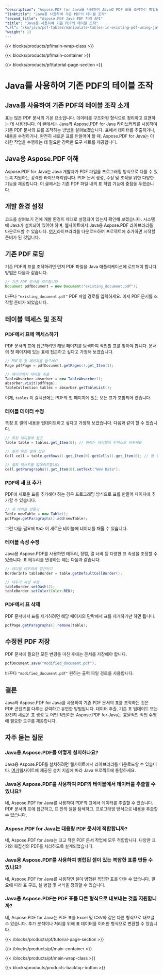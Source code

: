 ```yaml
---
"description": "Aspose.PDF for Java를 사용하여 Java로 PDF 표를 조작하는 방법을 알아보세요. 이 단계별 가이드에서는 효과적인 PDF 처리를 위한 표 추출, 수정 등 다양한 방법을 다룹니다."
"linktitle": "Java를 사용하여 기존 PDF의 테이블 조작"
"second_title": "Aspose.PDF Java PDF 처리 API"
"title": "Java를 사용하여 기존 PDF의 테이블 조작"
"url": "/ko/java/pdf-tables/manipulate-tables-in-existing-pdf-using-java/"
"weight": 13
---
```


{{< blocks/products/pf/main-wrap-class >}}

{{< blocks/products/pf/main-container >}}

{{< blocks/products/pf/tutorial-page-section >}}

# Java를 사용하여 기존 PDF의 테이블 조작


## Java를 사용하여 기존 PDF의 테이블 조작 소개

표는 많은 PDF 문서의 기본 요소입니다. 데이터를 구조화된 형식으로 정리하고 표현하는 데 사용됩니다. 이 글에서는 Java와 Aspose.PDF for Java 라이브러리를 사용하여 기존 PDF 문서의 표를 조작하는 방법을 살펴보겠습니다. 표에서 데이터를 추출하거나, 내용을 수정하거나, 완전히 새로운 표를 만들어야 할 때, Aspose.PDF for Java는 이러한 작업을 수행하는 데 필요한 강력한 도구 세트를 제공합니다.

## Java용 Aspose.PDF 이해

Aspose.PDF for Java는 Java 개발자가 PDF 파일을 프로그래밍 방식으로 다룰 수 있도록 지원하는 강력한 라이브러리입니다. PDF 문서 생성, 수정 및 조작을 위한 다양한 기능을 제공합니다. 이 글에서는 기존 PDF 파일 내의 표 작업 기능에 중점을 두겠습니다.

## 개발 환경 설정

코드를 살펴보기 전에 개발 환경이 제대로 설정되어 있는지 확인해 보겠습니다. 시스템에 Java가 설치되어 있어야 하며, 웹사이트에서 Java용 Aspose.PDF 라이브러리를 다운로드할 수 있습니다. [여기](https://releases.aspose.com/pdf/java/)라이브러리를 다운로드하여 프로젝트에 추가하면 시작할 준비가 된 것입니다.

## 기존 PDF 로딩

기존 PDF의 표를 조작하려면 먼저 PDF 파일을 Java 애플리케이션에 로드해야 합니다. 방법은 다음과 같습니다.

```java
// 기존 PDF 문서를 로드합니다
Document pdfDocument = new Document("existing_document.pdf");
```

바꾸다 `"existing_document.pdf"` PDF 파일 경로를 입력하세요. 이제 PDF 문서를 조작할 준비가 되었습니다.

## 테이블 액세스 및 조작

### PDF에서 표에 액세스하기

PDF 문서의 표에 접근하려면 해당 페이지를 탐색하여 작업할 표를 찾아야 합니다. 문서의 첫 페이지에 있는 표에 접근하고 싶다고 가정해 보겠습니다.

```java
// PDF의 첫 페이지를 받으세요
Page pdfPage = pdfDocument.getPages().get_Item(1);

// 페이지에서 테이블 추출
TableAbsorber absorber = new TableAbsorber();
absorber.visit(pdfPage);
TableCollection tables = absorber.getTableList();
```

이제, `tables` 이 컬렉션에는 PDF의 첫 페이지에 있는 모든 표가 포함되어 있습니다.

### 테이블 데이터 수정

특정 표 셀의 내용을 업데이트하고 싶다고 가정해 보겠습니다. 다음과 같이 할 수 있습니다.

```java
// 특정 테이블에 접근
Table table = tables.get_Item(0); // 원하는 테이블의 인덱스로 바꾸세요

// 표의 특정 셀에 접근
Cell cell = table.getRows().get_Item(0).getCells().get_Item(0); // 행 및 열 인덱스로 바꾸기

// 셀의 텍스트를 업데이트합니다
cell.getParagraphs().get_Item(0).setText("New Data");
```

### PDF에 새 표 추가

PDF에 새로운 표를 추가해야 하는 경우 프로그래밍 방식으로 표를 만들어 페이지에 추가할 수 있습니다.

```java
// 새 테이블 만들기
Table newTable = new Table();
pdfPage.getParagraphs().add(newTable);
```

그런 다음 필요에 따라 이 새로운 테이블에 데이터를 채울 수 있습니다.

### 테이블 속성 수정

Java용 Aspose.PDF를 사용하면 테두리, 정렬, 열 너비 등 다양한 표 속성을 조정할 수 있습니다. 표 테두리를 변경하는 예는 다음과 같습니다.

```java
// 테이블 테두리에 접근하기
BorderInfo tableBorder = table.getDefaultCellBorder();

// 테두리 속성 수정
tableBorder.setDash(2);
tableBorder.setColor(Color.RED);
```

### PDF에서 표 삭제

PDF 문서에서 표를 제거하려면 해당 페이지의 단락에서 표를 제거하기만 하면 됩니다.

```java
pdfPage.getParagraphs().remove(table);
```

## 수정된 PDF 저장

PDF 문서에 필요한 모든 변경을 마친 후에는 문서를 저장해야 합니다.

```java
pdfDocument.save("modified_document.pdf");
```

바꾸다 `"modified_document.pdf"` 원하는 출력 파일 경로를 사용합니다.

## 결론

Java와 Aspose.PDF for Java를 사용하여 기존 PDF 문서의 표를 조작하는 것은 PDF 콘텐츠를 다루는 강력하고 유연한 방법입니다. 데이터 추출, 기존 표 업데이트 또는 완전히 새로운 표 생성 등 어떤 작업이든 Aspose.PDF for Java는 효율적인 작업 수행에 필요한 도구를 제공합니다.

## 자주 묻는 질문

### Java용 Aspose.PDF를 어떻게 설치하나요?

Java용 Aspose.PDF를 설치하려면 웹사이트에서 라이브러리를 다운로드할 수 있습니다. [여기](https://releases.aspose.com/pdf/java/)웹사이트에 제공된 설치 지침에 따라 Java 프로젝트에 통합하세요.

### Java용 Aspose.PDF를 사용하여 PDF의 테이블에서 데이터를 추출할 수 있나요?

네, Aspose.PDF for Java를 사용하여 PDF의 표에서 데이터를 추출할 수 있습니다. PDF 문서의 표에 접근하고, 표 안의 셀을 탐색하고, 프로그래밍 방식으로 내용을 추출할 수 있습니다.

### Aspose.PDF for Java는 대용량 PDF 문서에 적합합니까?

네, Aspose.PDF for Java는 크고 작은 PDF 문서 작업에 모두 적합합니다. 다양한 크기와 복잡성의 PDF를 처리하도록 설계되었습니다.

### Java용 Aspose.PDF를 사용하여 병합된 셀이 있는 복잡한 표를 만들 수 있나요?

네, Aspose.PDF for Java를 사용하면 셀이 병합된 복잡한 표를 만들 수 있습니다. 필요에 따라 표 구조, 셀 병합 및 서식을 정의할 수 있습니다.

### Java용 Aspose.PDF는 PDF 표를 다른 형식으로 내보내는 것을 지원합니까?

네, Aspose.PDF for Java는 PDF 표를 Excel 및 CSV와 같은 다른 형식으로 내보낼 수 있습니다. 추가 분석이나 처리를 위해 표 데이터를 이러한 형식으로 변환할 수 있습니다.

{{< /blocks/products/pf/tutorial-page-section >}}

{{< /blocks/products/pf/main-container >}}

{{< /blocks/products/pf/main-wrap-class >}}

{{< blocks/products/products-backtop-button >}}